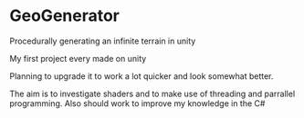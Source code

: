 # GeoGenerator
Procedurally generating an infinite terrain in unity

My first project every made on unity

Planning to upgrade it to work a lot quicker and look somewhat better.

The aim is to investigate shaders and to make use of threading and parrallel programming. Also should work to improve my knowledge in the C#